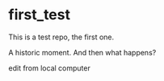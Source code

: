 # first_test
This is a test repo, the first one.

A historic moment.
And then what happens?

edit from local computer